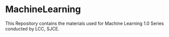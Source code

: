 # MachineLearning
This Repository contains the materials used for Machine Learning 1.0 Series conducted by LCC, SJCE. 
